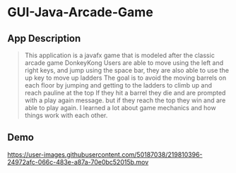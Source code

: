 # GUI-Java-Arcade-Game

## App Description

>This application is a javafx game that is modeled after the classic arcade game DonkeyKong
>Users are able to move using the left and right keys, and jump using the space bar, they are also able to use the up key to move up ladders
>The goal is to avoid the moving barrels on each floor by jumping and getting to the ladders to climb up and reach pauline at the top
> If they hit a barrel they die and are prompted with a play again message. but if they reach the top they win and are able to play again.
>I learned a lot about game mechanics and how things work with each other.

## Demo
https://user-images.githubusercontent.com/50187038/219810396-24972afc-066c-483e-a87a-70e0bc52015b.mov



